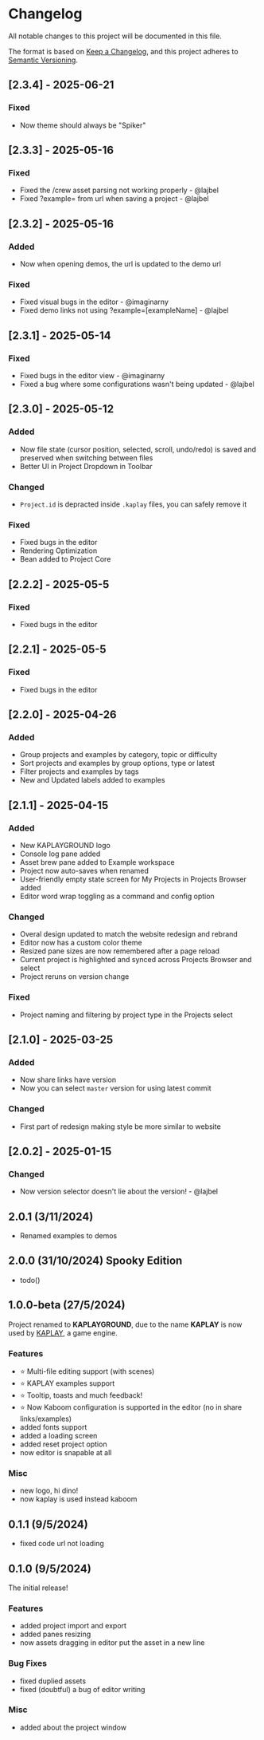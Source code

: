 # Changelog

All notable changes to this project will be documented in this file.

The format is based on [Keep a Changelog](https://keepachangelog.com/en/1.1.0/),
and this project adheres to [Semantic Versioning](https://semver.org/spec/v2.0.0.html).

## [2.3.4] - 2025-06-21

### Fixed

- Now theme should always be "Spiker"

## [2.3.3] - 2025-05-16

### Fixed

- Fixed the /crew asset parsing not working properly - @lajbel
- Fixed ?example= from url when saving a project - @lajbel

## [2.3.2] - 2025-05-16

### Added

- Now when opening demos, the url is updated to the demo url

### Fixed

- Fixed visual bugs in the editor - @imaginarny
- Fixed demo links not using ?example=[exampleName] - @lajbel

## [2.3.1] - 2025-05-14

### Fixed

- Fixed bugs in the editor view - @imaginarny
- Fixed a bug where some configurations wasn't being updated - @lajbel

## [2.3.0] - 2025-05-12

### Added

- Now file state (cursor position, selected, scroll, undo/redo) is saved and preserved
  when switching between files
- Better UI in Project Dropdown in Toolbar

### Changed

- `Project.id` is depracted inside `.kaplay` files, you can safely remove it

### Fixed

- Fixed bugs in the editor
- Rendering Optimization
- Bean added to Project Core

## [2.2.2] - 2025-05-5

### Fixed

- Fixed bugs in the editor

## [2.2.1] - 2025-05-5

### Fixed

- Fixed bugs in the editor

## [2.2.0] - 2025-04-26

### Added

- Group projects and examples by category, topic or difficulty
- Sort projects and examples by group options, type or latest
- Filter projects and examples by tags
- New and Updated labels added to examples

## [2.1.1] - 2025-04-15

### Added

- New KAPLAYGROUND logo
- Console log pane added
- Asset brew pane added to Example workspace
- Project now auto-saves when renamed
- User-friendly empty state screen for My Projects in Projects Browser added
- Editor word wrap toggling as a command and config option

### Changed

- Overal design updated to match the website redesign and rebrand
- Editor now has a custom color theme
- Resized pane sizes are now remembered after a page reload
- Current project is highlighted and synced across Projects Browser and select
- Project reruns on version change

### Fixed

- Project naming and filtering by project type in the Projects select

## [2.1.0] - 2025-03-25

### Added

- Now share links have version
- Now you can select `master` version for using latest commit

### Changed

- First part of redesign making style be more similar to website

## [2.0.2] - 2025-01-15

### Changed

- Now version selector doesn't lie about the version! - @lajbel

## 2.0.1 (3/11/2024)

- Renamed examples to demos

## 2.0.0 (31/10/2024) Spooky Edition

- todo()

## 1.0.0-beta (27/5/2024)

Project renamed to **KAPLAYGROUND**, due to the name **KAPLAY** is now used
by [KAPLAY](https://kaplayjs.com), a game engine.

### Features

- ⭐ Multi-file editing support (with scenes)
- ⭐ KAPLAY examples support
- ⭐ Tooltip, toasts and much feedback!
- ⭐ Now Kaboom configuration is supported in the editor (no in share links/examples)
- added fonts support
- added a loading screen
- added reset project option
- now editor is snapable at all

### Misc

- new logo, hi dino!
- now kaplay is used instead kaboom

## 0.1.1 (9/5/2024)

- fixed code url not loading

## 0.1.0 (9/5/2024)

The initial release!

### Features

- added project import and export
- added panes resizing
- now assets dragging in editor put the asset in a new line

### Bug Fixes

- fixed duplied assets
- fixed (doubtful) a bug of editor writing

### Misc

- added about the project window
